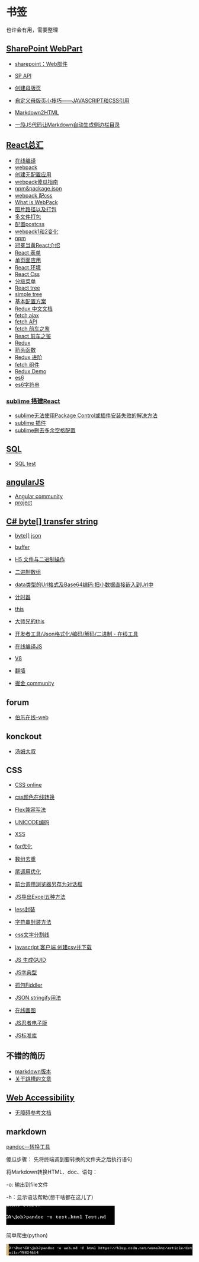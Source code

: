 # 书签  
也许会有用，需要整理

## [SharePoint WebPart](http://www.cnblogs.com/jianyus/p/3458374.html)
- [sharepoint：Web部件](http://cnc.ucr.edu/sharepoint/webparts.html)
- [SP API](https://msdn.microsoft.com/en-us/library/office/ee538683(v=office.14).aspx)
- [创建母版页](http://www.voidcn.com/article/p-bycprrlk-nx.html)

- [自定义母版页小技巧——JAVASCRIPT和CSS引用](https://www.debugrun.com/a/iZK32jH.html)
- [Markdown2HTML](http://gui.avepoint.net/)
- [一段JS代码让Markdown自动生成侧边栏目录](https://www.jianshu.com/p/34c92cbd0aaf)


## [React总汇](http://www.360doc.com/content/16/1108/10/17722897_604827790.shtml)
- [在线编译](https://codepen.io/rohan10/pen/qRqmjd)
- [webpack](https://github.com/theJian/build-a-hn-front-page)
- [创建无配置应用](https://reactjs.org/blog/2016/07/22/create-apps-with-no-configuration.html)
- [webpack傻瓜指南](https://zhuanlan.zhihu.com/p/20367175)
- [npm&package.json](https://segmentfault.com/a/1190000007624021)
- [webpack 配css](https://www.jianshu.com/p/725740f68ea3)
- [What is WebPack](https://www.jianshu.com/p/b95bbcfc590d)
- [图片路径以及打包](http://www.cnblogs.com/ghost-xyx/p/5812902.html)
- [多文件打包](http://www.cnblogs.com/sloong/p/5689162.html)
- [配置postcss](https://segmentfault.com/q/1010000006987956)
- [webpack1和2变化](https://doc.webpack-china.org/guides/migrating/)
- [npm](https://juejin.im/post/59256b6f8d6d810058045336)
- [冠冕当黄React介绍](http://www.cnblogs.com/clearyang/p/6899486.html)
- [React 表单](https://discountry.github.io/react/docs/forms.html)
- [单页面应用](https://www.w3cplus.com/react/creating-single-page-app-react-using-react-router.html)
- [React 环境](https://www.w3cplus.com/react/setting-up-react-environment.html)
- [React Css](http://blog.csdn.net/pcaxb/article/details/53896661)
- [分级菜单](http://www.aichengxu.com/other/11156583.htm)
- [React tree](http://blog.csdn.net/wp12345666666/article/details/66971352?locationNum=15&fps=1)
- [simple tree](http://esprima.org/demo/parse.html#)
- [基本配置方案](https://www.w3cplus.com/react/taming-react-setup.html)
- [Redux 中文文档](http://cn.redux.js.org/)
- [fetch,ajax](http://javascript.ruanyifeng.com/bom/ajax.html#toc27)
- [fetch API](http://web.jobbole.com/84924/)
- [fetch 前车之鉴](http://blog.csdn.net/whbwhb1/article/details/53322451)
- [React 前车之鉴](http://web.jobbole.com/91075/)
- [Redux ](https://github.com/kenberkeley/redux-simple-tutorial)
- [箭头函数](http://blog.csdn.net/hacke2/article/details/40977081)
- [Redux 进阶](https://github.com/kenberkeley/redux-simple-tutorial/blob/master/redux-advanced-tutorial.md)
- [fetch 组件](https://github.com/Justin-lu/react-redux-antd/blob/master/src/utils/cFetch.js)
- [Redux Demo](https://segmentfault.com/a/1190000005933397)
- [es6](http://web.jobbole.com/tag/es6/page/2/)
- [es6字符串](http://www.cnblogs.com/wenJiaQi/p/7235390.html)

### [sublime 搭建React](http://blog.csdn.net/yczz/article/details/50469388)
- [sublime无法使用Package Control或插件安装失败的解决方法](http://blog.csdn.net/freshlover/article/details/44261229/)
- [sublime 插件](http://bubkoo.com/2014/01/04/sublime-text-3-plugins/)
- [sublime删去多余空格配置](https://github.com/SublimeText/TrailingSpaces#deletion)

## [SQL](http://blog.knowsky.com/208115.htm)
- [SQL test](https://segmentfault.com/a/1190000005933397)
## [angularJS](http://blog.csdn.net/u014737138/article/details/50017071)
- [Angular community](http://www.angularjs.cn/A09C)
- [project](https://eservice-rpg-stg.msf.gov.sg/MSFPortal/ECRM/Pages/Index/Index.aspx)

## [C# byte[] transfer string](http://www.cnblogs.com/zhoufleru/archive/2007/06/04/770864.html)
- [byte[] json](https://bbs.csdn.net/topics/390963853)

- [buffer](http://javascript.ruanyifeng.com/nodejs/buffer.html#toc14)
- [H5 文件与二进制操作](http://www.cnblogs.com/jscode/archive/2013/04/27/3572239.html)
- [二进制数组](http://javascript.ruanyifeng.com/stdlib/arraybuffer.html#toc11)
- [data类型的Url格式及Base64编码:把小数据直接嵌入到Url中](http://www.makaidong.com/%E5%8D%9A%E5%AE%A2%E5%9B%AD%E7%9A%84/4208.shtml)
- [计时器](http://www.w3cplus.com/javascript/javaScript-setInterval.html)
- [this](http://web.jobbole.com/90295/)
- [大师兄的this](http://www.cnblogs.com/moran1992/p/8515711.html)
- [开发者工具/Json格式化/编码/解码/二进制 - 在线工具](http://www.ofmonkey.com/)
- [在线编译JS](http://codepen.io/anon/pen/oXZaBY?editors=0011)
- [V8](http://blog.crimx.com/2015/03/29/javascript-hoist-under-the-hood/)
- [翻墙](https://plus.google.com/+GhostAssassin/posts/gLDd5iDDG1V)
- [掘金 community](https://juejin.im/welcome/frontend)
## forum
- [伯乐在线-web](http://web.jobbole.com/)
## konckout
- [汤姆大叔](https://www.cnblogs.com/TomXu/archive/2011/11/21/2257154.html)
 
## CSS
- [CSS online](http://css.doyoe.com/)
- [css颜色在线转换](http://colorizer.org/)
- [Flex兼容写法](https://www.cnblogs.com/iriszhang/p/6102524.html)

- [UNICODE编码](http://blog.csdn.net/tectool/article/details/51577914)
- [XSS](https://www.lvtao.net/dev/xss.html)
- [for优化](http://www.jb51.net/article/30947.htm)
- [数组去重](http://blog.csdn.net/sinat_17775997/article/details/73558160)
- [尾调用优化](http://www.ruanyifeng.com/blog/2015/04/tail-call.html)
- [前台调用浏览器另存为对话框](http://www.cnblogs.com/youuuu/archive/2012/11/02/2750914.html)
- [JS导出Excel五种方法](http://blog.csdn.net/aa122273328/article/details/50388673)
- [less封装](http://blog.csdn.net/zghome/article/details/28272347)
- [字符串封装方法](http://www.cnblogs.com/yoainet/archive/2011/12/16/2290422.html)
- [css文字分割线](http://www.daqianduan.com/example?pid=4258)
- [javascript 客户端 创建csv并下载](http://blog.csdn.net/yuan882696yan/article/details/44489025)
- [JS 生成GUID](http://www.cnblogs.com/snandy/p/3261754.html)
- [JS字典型](http://blog.csdn.net/anialy/article/details/8295765)
- [抓包Fiddler](http://www.cnblogs.com/mcho/p/3983028.html)
- [JSON.stringify用法](https://segmentfault.com/a/1190000010846585)
- [在线画图](https://www.draw.io/?splash=0)
- [JS忍者电子版](http://yuedu.163.com/book_reader/ca925a455c20496fbb0347e695c6d817_4)
- [JS标准库](https://developer.mozilla.org/zh-CN/docs/Web/JavaScript/Reference/Global_Objects)
## 不错的简历
- [markdown版本](https://github.com/Blankj/resume)
- [关于跳槽的文章](https://www.jianshu.com/p/7c700983989a)
## [Web Accessibility](https://github.com/mifengxiaochang/zaqizaba/edit/master/README.md)
- [无障碍参考文档](./accessibility%20参考文档_v1.0.2.docx)
## markdown
[pandoc--转换工具](https://blog.csdn.net/lanchunhui/article/details/70336595)

傻瓜步骤：
先将终端调到要转换的文件夹之后执行语句

将Markdown转换HTML、doc、语句：


-o: 输出到file文件 

-h：显示语法帮助(想干啥都在这儿了)


![transform](./o-1.png)


简单爬虫(python)

![python](./p-1.png)


